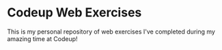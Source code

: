 # Codeup Web Exercises

This is my personal repository of web exercises
I've completed during my amazing time at Codeup!
